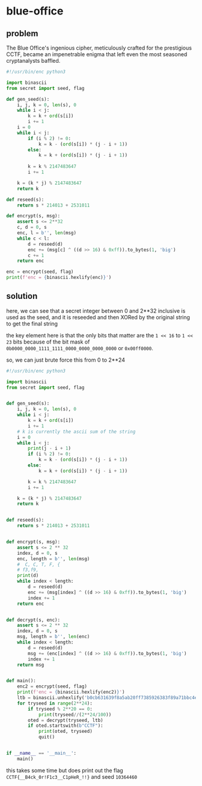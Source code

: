 # blue-office

## problem

The Blue Office's ingenious cipher, meticulously crafted for the prestigious CCTF, became an impenetrable enigma that left even the most seasoned cryptanalysts baffled.

```py
#!/usr/bin/enc python3

import binascii
from secret import seed, flag

def gen_seed(s):
	i, j, k = 0, len(s), 0
	while i < j:
		k = k + ord(s[i])
		i += 1
	i = 0
	while i < j:
		if (i % 2) != 0:
			k = k - (ord(s[i]) * (j - i + 1))            
		else:
			k = k + (ord(s[i]) * (j - i + 1))
	
		k = k % 2147483647
		i += 1

	k = (k * j) % 2147483647
	return k

def reseed(s):
	return s * 214013 + 2531011

def encrypt(s, msg):
	assert s <= 2**32
	c, d = 0, s
	enc, l = b'', len(msg)
	while c < l:
		d = reseed(d)
		enc += (msg[c] ^ ((d >> 16) & 0xff)).to_bytes(1, 'big')
		c += 1
	return enc

enc = encrypt(seed, flag)
print(f'enc = {binascii.hexlify(enc)}')
```

## solution

here, we can see that a secret integer between 0 and 2**32 inclusive is used as the seed, and it is reseeded and then XORed by the original string to get the final string

the key element here is that the only bits that matter are the `1 << 16` to `1 << 23` bits because of the bit mask of `0b0000_0000_1111_1111_0000_0000_0000_0000` or `0x00ff0000`.

so, we can just brute force this from 0 to 2**24

```py
#!/usr/bin/enc python3

import binascii
from secret import seed, flag


def gen_seed(s):
    i, j, k = 0, len(s), 0
    while i < j:
        k = k + ord(s[i])
        i += 1
    # k is currently the ascii sum of the string
    i = 0
    while i < j:
        print(j - i + 1)
        if (i % 2) != 0:
            k = k - (ord(s[i]) * (j - i + 1))
        else:
            k = k + (ord(s[i]) * (j - i + 1))

        k = k % 2147483647
        i += 1

    k = (k * j) % 2147483647
    return k


def reseed(s):
    return s * 214013 + 2531011


def encrypt(s, msg):
    assert s <= 2 ** 32
    index, d = 0, s
    enc, length = b'', len(msg)
    #  C, C, T, F, {
    # f3,f9,
    print(d)
    while index < length:
        d = reseed(d)
        enc += (msg[index] ^ ((d >> 16) & 0xff)).to_bytes(1, 'big')
        index += 1
    return enc


def decrypt(s, enc):
    assert s <= 2 ** 32
    index, d = 0, s
    msg, length = b'', len(enc)
    while index < length:
        d = reseed(d)
        msg += (enc[index] ^ ((d >> 16) & 0xff)).to_bytes(1, 'big')
        index += 1
    return msg


def main():
    enc2 = encrypt(seed, flag)
    print(f'enc = {binascii.hexlify(enc2)}')
    ltb = binascii.unhexlify('b0cb631639f8a5ab20ff7385926383f89a71bbc4ed2d57142e05f39d434fce')
    for tryseed in range(2**24):
        if tryseed % 2**20 == 0:
            print(tryseed//(2**24/100))
        oted = decrypt(tryseed, ltb)
        if oted.startswith(b"CCTF"):
            print(oted, tryseed)
            quit()


if __name__ == '__main__':
    main()
```

this takes some time but does print out the flag `CCTF{__B4ck_0r!F1c3__C1pHeR_!!}` and seed `10364460`

